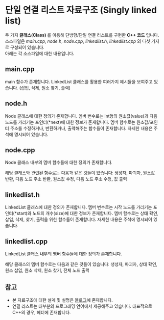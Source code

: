 단일 연결 리스트 자료구조
(Singly linked list)
======================
  
두 가지 __클래스(Class)__ 를 이용해 단방향/단일 연결 리스트를 구현한 __C++ 코드__ 입니다.  
소스파일은 _main.cpp_, _node.h_, _node.cpp_, _linkedlist.h_, _linkedlist.cpp_ 의 다섯 가지로 구성되어 있습니다.  
아래는 각 소스파일에 대한 내용입니다.  
  
main.cpp  
--------------------
main 함수가 존재합니다. LinkedList 클래스를 활용한 여러가지 예시들을 보여주고 있습니다. (삽입, 삭제, 원소 찾기, 출력)
  
node.h
-------------------
Node 클래스에 대한 정의가 존재합니다. 
멤버 변수로는 int형의 원소값(value)과 다음 노드를 가리키는 포인터(*next)에 대한 정보가 존재합니다. 
멤버 함수로는 원소값/포인터 주소를 수정하거나, 반환하거나, 출력해주는 함수들이 존재합니다. 
자세한 내용은 주석에 명시되어 있습니다. 
  
node.cpp
-------------------
Node 클래스 내부의 멤버 함수들에 대한 정의가 존재합니다. 
 
해당 클래스와 관련된 함수로는 다음과 같은 것들이 있습니다: 
생성자, 파괴자, 원소값 반환, 다음 노드 주소 반환, 원소값 수정, 다음 노드 주소 수정, 값 출력
 

linkedlist.h
-------------------
LinkedList 클래스에 대한 정의가 존재합니다. 
멤버 변수로는 시작 노드를 가리키는 포인터(*start)와 노드의 개수(size)에 대한 정보가 존재합니다. 
멤버 함수로는 상태 확인, 삽입, 삭제, 찾기, 출력을 위한 함수들이 존재합니다. 
자세한 내용은 주석에 명시되어 있습니다. 
  
linkedlist.cpp
-------------------
LinkedList 클래스 내부의 멤버 함수들에 대한 정의가 존재합니다. 
 
해당 클래스의 멤버 함수로는 다음과 같은 것들이 있습니다: 
생성자, 파괴자, 상태 확인, 원소 삽입, 원소 삭제, 원소 찾기, 전체 노드 출력
 
참고
--------------------
* 본 자료구조에 대한 설계 및 설명은 [블로그](https://blog.naver.com/sioni322/222213766429)에 존재합니다.
* 연결 리스트는 대부분의 프로그래밍 언어에서 제공해주고 있습니다. 대표적으로 C++의 경우, <list> 헤더에 존재합니다.